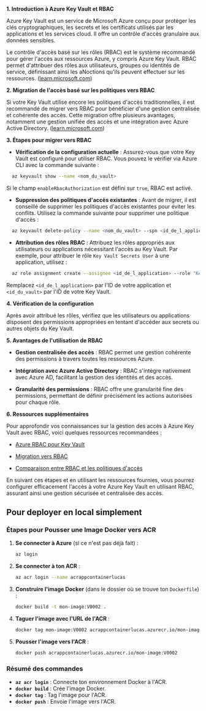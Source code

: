 **1. Introduction à Azure Key Vault et RBAC**

Azure Key Vault est un service de Microsoft Azure conçu pour protéger les clés cryptographiques, les secrets et les certificats utilisés par les applications et les services cloud. Il offre un contrôle d'accès granulaire aux données sensibles.

Le contrôle d'accès basé sur les rôles (RBAC) est le système recommandé pour gérer l'accès aux ressources Azure, y compris Azure Key Vault. RBAC permet d'attribuer des rôles aux utilisateurs, groupes ou identités de service, définissant ainsi les aNoctions qu'ils peuvent effectuer sur les ressources. ([learn.microsoft.com](https://learn.microsoft.com/en-us/azure/key-vault/general/rbac-access-policy?utm_source=chatgpt.com))

**2. Migration de l'accès basé sur les politiques vers RBAC**

Si votre Key Vault utilise encore les politiques d'accès traditionnelles, il est recommandé de migrer vers RBAC pour bénéficier d'une gestion centralisée et cohérente des accès. Cette migration offre plusieurs avantages, notamment une gestion unifiée des accès et une intégration avec Azure Active Directory. ([learn.microsoft.com](https://learn.microsoft.com/en-us/azure/key-vault/general/rbac-migration?utm_source=chatgpt.com))

**3. Étapes pour migrer vers RBAC**

- **Vérification de la configuration actuelle** : Assurez-vous que votre Key Vault est configuré pour utiliser RBAC. Vous pouvez le vérifier via Azure CLI avec la commande suivante :

```bash
  az keyvault show --name <nom_du_vault>
```

Si le champ `enableRbacAuthorization` est défini sur `true`, RBAC est activé.

- **Suppression des politiques d'accès existantes** : Avant de migrer, il est conseillé de supprimer les politiques d'accès existantes pour éviter les conflits. Utilisez la commande suivante pour supprimer une politique d'accès :

```bash
  az keyvault delete-policy --name <nom_du_vault> --spn <id_de_l_application>
```

- **Attribution des rôles RBAC** : Attribuez les rôles appropriés aux utilisateurs ou applications nécessitant l'accès au Key Vault. Par exemple, pour attribuer le rôle `Key Vault Secrets User` à une application, utilisez :

```bash
  az role assignment create --assignee <id_de_l_application> --role "Key Vault Secrets User" --scope <id_du_vault>
```

Remplacez `<id_de_l_application>` par l'ID de votre application et `<id_du_vault>` par l'ID de votre Key Vault.

**4. Vérification de la configuration**

Après avoir attribué les rôles, vérifiez que les utilisateurs ou applications disposent des permissions appropriées en tentant d'accéder aux secrets ou autres objets du Key Vault.

**5. Avantages de l'utilisation de RBAC**

- **Gestion centralisée des accès** : RBAC permet une gestion cohérente des permissions à travers toutes les ressources Azure.

- **Intégration avec Azure Active Directory** : RBAC s'intègre nativement avec Azure AD, facilitant la gestion des identités et des accès.

- **Granularité des permissions** : RBAC offre une granularité fine des permissions, permettant de définir précisément les actions autorisées pour chaque rôle.

**6. Ressources supplémentaires**

Pour approfondir vos connaissances sur la gestion des accès à Azure Key Vault avec RBAC, voici quelques ressources recommandées :

- [Azure RBAC pour Key Vault](https://learn.microsoft.com/en-us/azure/key-vault/general/rbac-guide)

- [Migration vers RBAC](https://learn.microsoft.com/en-us/azure/key-vault/general/rbac-migration)

- [Comparaison entre RBAC et les politiques d'accès](https://learn.microsoft.com/en-us/azure/key-vault/general/rbac-access-policy)

En suivant ces étapes et en utilisant les ressources fournies, vous pourrez configurer efficacement l'accès à votre Azure Key Vault en utilisant RBAC, assurant ainsi une gestion sécurisée et centralisée des accès.

## Pour deployer en local simplement

### **Étapes pour Pousser une Image Docker vers ACR**

1. **Se connecter à Azure** (si ce n'est pas déjà fait) :

   ```sh
   az login
   ```

2. **Se connecter à ton ACR** :

   ```sh
   az acr login --name acrappcontainerlucas
   ```

3. **Construire l'image Docker** (dans le dossier où se trouve ton `Dockerfile`) :

   ```sh
   docker build -t mon-image:V0002 .
   ```

4. **Taguer l'image avec l'URL de l'ACR** :

   ```sh
   docker tag mon-image:V0002 acrappcontainerlucas.azurecr.io/mon-image:V0002
   ```

5. **Pousser l'image vers l'ACR** :
   ```sh
   docker push acrappcontainerlucas.azurecr.io/mon-image:V0002
   ```

### **Résumé des commandes**

- **`az acr login`** : Connecte ton environnement Docker à l'ACR.
- **`docker build`** : Crée l'image Docker.
- **`docker tag`** : Tag l'image pour l'ACR.
- **`docker push`** : Envoie l'image vers l'ACR.
